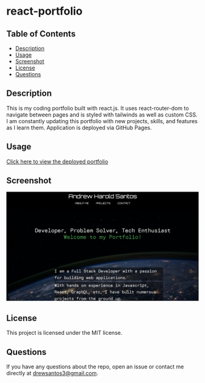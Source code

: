 # react-portfolio

## Table of Contents
* [Description](#description)
* [Usage](#usage)
* [Screenshot](#screenshot)
* [License](#license)
* [Questions](#questions)

## Description
This is my coding portfolio built with react.js. It uses react-router-dom to navigate between pages and is styled with tailwinds as well as custom CSS. I am constantly updating this portfolio with new projects, skills, and features as I learn them. Application is deployed via GitHub Pages.

## Usage
[Click here to view the deployed portfolio](https://drewsantos3.github.io/react-portfolio/)

## Screenshot
![Screenshot of deployed portfolio](/src/assets/images/screenshot.png)

## License
This project is licensed under the MIT license.

## Questions
If you have any questions about the repo, open an issue or contact me directly at drewsantos3@gmail.com.


